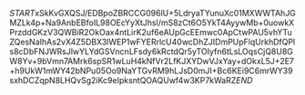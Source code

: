 $START$xSkKvGXQSJ/EDBpoZBRCCG096lU+5LdryaTYunuXc01MXWWTAhJGMZLk4p+Na9AnbEBfoIL98OEcYyXtJhsl/mS8zCt6O5YkT4AyywMb+0uowkXPrzddGKzV3QWBiR2OkOax4ntLirK2uf6eAUpGcEEmwc0ApCtwPAU5vhYTuZQesNaIhAs2vX4Z5DBX3lWEP1wFYERrlcU40wcDhZJIDmPUpFlqUrkhDfQPls8cDbFNJWRsJlwYLYdGSVncnLFsdy6kRctdQr5yTOIyfn6tLsLOqsCjQ8U8GW8Yv+9bVmn7AMrk6spSR1wLuH4kNfVr2LfKJXYDwVJxYay+dOkxL5J+2E7+h9UkW1mWY42bNPu05Oo9NaYTGvRM9hLJsD0mJI+Bc6KEi9C6mrWY39sxhDCZqpN8LHQvSg2iKc9eIpksntQOAQUwf4w3KP7kWaRZ$END$